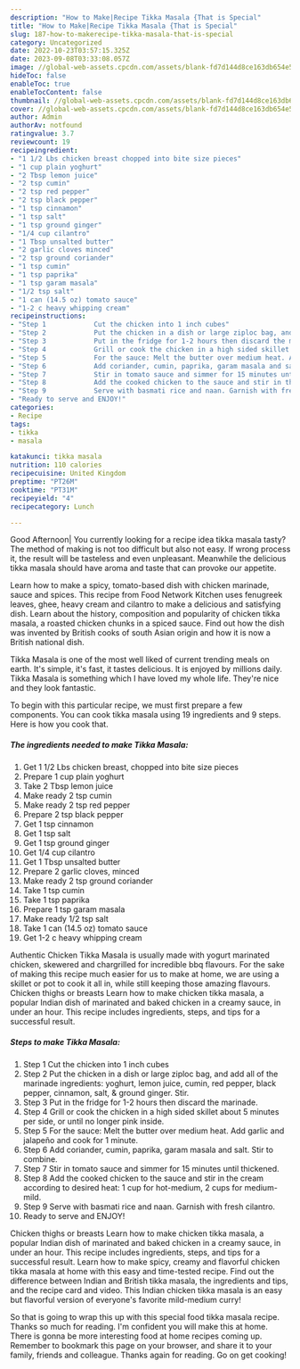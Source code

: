 ```yaml
---
description: "How to Make|Recipe Tikka Masala {That is Special"
title: "How to Make|Recipe Tikka Masala {That is Special"
slug: 187-how-to-makerecipe-tikka-masala-that-is-special
category: Uncategorized
date: 2022-10-23T03:57:15.325Z
date: 2023-09-08T03:33:08.057Z
image: //global-web-assets.cpcdn.com/assets/blank-fd7d144d8ce163db654e5a02c40b08a2775adb7897d16e4062681dc7e1b2800f.png
hideToc: false
enableToc: true
enableTocContent: false
thumbnail: //global-web-assets.cpcdn.com/assets/blank-fd7d144d8ce163db654e5a02c40b08a2775adb7897d16e4062681dc7e1b2800f.png
cover: //global-web-assets.cpcdn.com/assets/blank-fd7d144d8ce163db654e5a02c40b08a2775adb7897d16e4062681dc7e1b2800f.png
author: Admin
authorAv: notfound
ratingvalue: 3.7
reviewcount: 19
recipeingredient:
- "1 1/2 Lbs chicken breast chopped into bite size pieces"
- "1 cup plain yoghurt"
- "2 Tbsp lemon juice"
- "2 tsp cumin"
- "2 tsp red pepper"
- "2 tsp black pepper"
- "1 tsp cinnamon"
- "1 tsp salt"
- "1 tsp ground ginger"
- "1/4 cup cilantro"
- "1 Tbsp unsalted butter"
- "2 garlic cloves minced"
- "2 tsp ground coriander"
- "1 tsp cumin"
- "1 tsp paprika"
- "1 tsp garam masala"
- "1/2 tsp salt"
- "1 can (14.5 oz) tomato sauce"
- "1-2 c heavy whipping cream"
recipeinstructions:
- "Step 1            Cut the chicken into 1 inch cubes"
- "Step 2            Put the chicken in a dish or large ziploc bag, and add all of the marinade ingredients: yoghurt, lemon juice, cumin, red pepper, black pepper, cinnamon, salt, &amp; ground ginger. Stir."
- "Step 3            Put in the fridge for 1-2 hours then discard the marinade."
- "Step 4            Grill or cook the chicken in a high sided skillet about 5 minutes per side, or until no longer pink inside."
- "Step 5            For the sauce: Melt the butter over medium heat. Add garlic and jalapeño and cook for 1 minute."
- "Step 6            Add coriander, cumin, paprika, garam masala and salt. Stir to combine."
- "Step 7            Stir in tomato sauce and simmer for 15 minutes until thickened."
- "Step 8            Add the cooked chicken to the sauce and stir in the cream according to desired heat: 1 cup for hot-medium, 2 cups for medium-mild."
- "Step 9            Serve with basmati rice and naan. Garnish with fresh cilantro."
- "Ready to serve and ENJOY!"
categories:
- Recipe
tags:
- tikka
- masala

katakunci: tikka masala 
nutrition: 110 calories
recipecuisine: United Kingdom
preptime: "PT26M"
cooktime: "PT31M"
recipeyield: "4"
recipecategory: Lunch

---
```



Good Afternoon| You currently looking for a recipe idea tikka masala tasty? The method of making is not too difficult but also not easy. If wrong process it, the result will be tasteless and even unpleasant. Meanwhile the delicious tikka masala should have aroma and taste that can provoke our appetite.





Learn how to make a spicy, tomato-based dish with chicken marinade, sauce and spices. This recipe from Food Network Kitchen uses fenugreek leaves, ghee, heavy cream and cilantro to make a delicious and satisfying dish. Learn about the history, composition and popularity of chicken tikka masala, a roasted chicken chunks in a spiced sauce. Find out how the dish was invented by British cooks of south Asian origin and how it is now a British national dish.

Tikka Masala is one of the most well liked of current trending meals on earth. It's simple, it's fast, it tastes delicious. It is enjoyed by millions daily. Tikka Masala is something which I have loved my whole life. They're nice and they look fantastic.


To begin with this particular recipe, we must first prepare a few components. You can cook tikka masala using 19 ingredients and 9 steps. Here is how you cook that.

<!--inarticleads1-->

##### The ingredients needed to make Tikka Masala:

1. Get 1 1/2 Lbs chicken breast, chopped into bite size pieces
1. Prepare 1 cup plain yoghurt
1. Take 2 Tbsp lemon juice
1. Make ready 2 tsp cumin
1. Make ready 2 tsp red pepper
1. Prepare 2 tsp black pepper
1. Get 1 tsp cinnamon
1. Get 1 tsp salt
1. Get 1 tsp ground ginger
1. Get 1/4 cup cilantro
1. Get 1 Tbsp unsalted butter
1. Prepare 2 garlic cloves, minced
1. Make ready 2 tsp ground coriander
1. Take 1 tsp cumin
1. Take 1 tsp paprika
1. Prepare 1 tsp garam masala
1. Make ready 1/2 tsp salt
1. Take 1 can (14.5 oz) tomato sauce
1. Get 1-2 c heavy whipping cream


Authentic Chicken Tikka Masala is usually made with yogurt marinated chicken, skewered and chargrilled for incredible bbq flavours. For the sake of making this recipe much easier for us to make at home, we are using a skillet or pot to cook it all in, while still keeping those amazing flavours. Chicken thighs or breasts Learn how to make chicken tikka masala, a popular Indian dish of marinated and baked chicken in a creamy sauce, in under an hour. This recipe includes ingredients, steps, and tips for a successful result. 

<!--inarticleads2-->

##### Steps to make Tikka Masala:

1. Step 1            Cut the chicken into 1 inch cubes
1. Step 2            Put the chicken in a dish or large ziploc bag, and add all of the marinade ingredients: yoghurt, lemon juice, cumin, red pepper, black pepper, cinnamon, salt, &amp; ground ginger. Stir.
1. Step 3            Put in the fridge for 1-2 hours then discard the marinade.
1. Step 4            Grill or cook the chicken in a high sided skillet about 5 minutes per side, or until no longer pink inside.
1. Step 5            For the sauce: Melt the butter over medium heat. Add garlic and jalapeño and cook for 1 minute.
1. Step 6            Add coriander, cumin, paprika, garam masala and salt. Stir to combine.
1. Step 7            Stir in tomato sauce and simmer for 15 minutes until thickened.
1. Step 8            Add the cooked chicken to the sauce and stir in the cream according to desired heat: 1 cup for hot-medium, 2 cups for medium-mild.
1. Step 9            Serve with basmati rice and naan. Garnish with fresh cilantro.
1. Ready to serve and ENJOY!

Chicken thighs or breasts Learn how to make chicken tikka masala, a popular Indian dish of marinated and baked chicken in a creamy sauce, in under an hour. This recipe includes ingredients, steps, and tips for a successful result. Learn how to make spicy, creamy and flavorful chicken tikka masala at home with this easy and time-tested recipe. Find out the difference between Indian and British tikka masala, the ingredients and tips, and the recipe card and video. This Indian chicken tikka masala is an easy but flavorful version of everyone&#39;s favorite mild-medium curry! 

So that is going to wrap this up with this special food tikka masala recipe. Thanks so much for reading. I'm confident you will make this at home. There is gonna be more interesting food at home recipes coming up. Remember to bookmark this page on your browser, and share it to your family, friends and colleague. Thanks again for reading. Go on get cooking!
